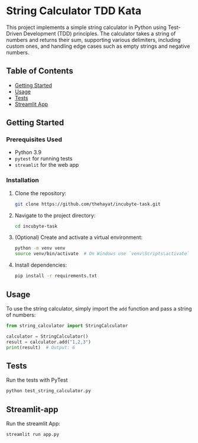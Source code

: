 # String Calculator TDD Kata

This project implements a simple string calculator in Python using Test-Driven Development (TDD) principles. The
calculator takes a string of numbers and returns their sum, supporting various delimiters, including custom ones, and
handling edge cases such as empty strings and negative numbers.

## Table of Contents

- [Getting Started](#getting-started)
- [Usage](#usage)
- [Tests](#tests)
- [Streamlit App](#streamlit-app)

## Getting Started

### Prerequisites Used

- Python 3.9
- `pytest` for running tests
- `streamlit` for the web app

### Installation

1. Clone the repository:

    ```bash
    git clone https://github.com/thehayat/incubyte-task.git
    ```

2. Navigate to the project directory:

    ```bash
    cd incubyte-task
    ```

3. (Optional) Create and activate a virtual environment:

    ```bash
    python -m venv venv
    source venv/bin/activate  # On Windows use `venv\Scripts\activate`
    ```

4. Install dependencies:

    ```bash
    pip install -r requirements.txt
    ```

## Usage

To use the string calculator, simply import the `add` function and pass a string of numbers:

```python
from string_calculator import StringCalculator

calculator = StringCalculator()
result = calculator.add("1,2,3")
print(result)  # Output: 6
```
## Tests
Run the tests with PyTest

 ```bash
 python test_string_calculator.py
 ```


## Streamlit-app

Run the streamlit App:

 ```bash
 streamlit run app.py
 ```
